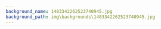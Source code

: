 ```yaml
---
background_name: 1483342262523740945.jpg
background_path: img\backgrounds\1483342262523740945.jpg
---
```

